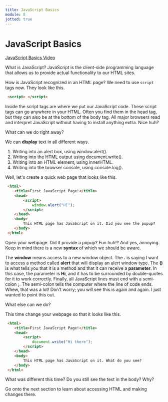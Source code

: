 ```yaml
---
title: JavaScript Basics
module: 8
jotted: true
---
```


# JavaScript Basics

<p><a href="//www.youtube.com/embed/Gf_fmLtMiI4" data-lity>JavaScript Basics Video</a></p>

What is JavaScript? JavaScript is the client-side programming language that allows us to provide actual functionality to our HTML sites.

How is JavaScript recognized in an HTML page? We need to use `script` tags now. They look like this.

```html
 <script> </script>
```

Inside the script tags are where we put our JavaScript code. These script tags can go anywhere in your HTML. Often you find them in the head tag, but they can also be at the bottom of the body tag. All major browsers read and interpret JavaScript without having to install anything extra. Nice huh?

What can we do right away?

We can **display** text in all different ways.

1. Writing into an alert box, using window.alert().
2. Writing into the HTML output using document.write().
3. Writing into an HTML element, using innerHTML.
4. Writing into the browser console, using console.log().


Well, let's create a quick web page that looks like this.

```html
 <html>
    <title>First JavaScript Page!</title>
    <head>
        <script>
            window.alert("HI");
        </script>
    </head>
    <body>
        This HTML page has JavaScript on it. Did you see the popup?
    </body>
 </html>
```

Open your webpage. Did it provide a popup? Fun huh!? And yes, annoying. Keep in mind there is a new **syntax** of which we should be aware.

The **window** means access to a new window object. The **.** is saying I want to access a method called **alert** that will display an alert window type. The **()** is what tells you that it is a method and that it can receive a **parameter**. In this case, the parameter is **Hi**, and it has to be surrounded by double-quotes for it to work correctly. Finally, all JavaScript lines must end with a semi-colon **;**. The semi-colon tells the computer where the line of code ends. Whew, that was a lot! Don't worry; you will see this is again and again. I just wanted to point this out.

What else can we do?

This time change your webpage so that it looks like this.

```html
 <html>
    <title>First JavaScript Page!</title>
    <head>
        <script>
            document.write("Hi there");
        </script>
    </head>
    <body>
        This HTML page has JavaScript on it. What do you see?
    </body>
 </html>
```
What was different this time? Do you still see the text in the body? Why?

Go onto the next section to learn about accessing HTML and making changes there.
